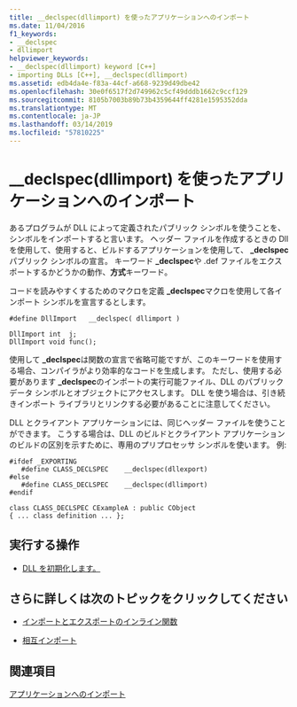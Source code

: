 ```yaml
---
title: __declspec(dllimport) を使ったアプリケーションへのインポート
ms.date: 11/04/2016
f1_keywords:
- __declspec
- dllimport
helpviewer_keywords:
- __declspec(dllimport) keyword [C++]
- importing DLLs [C++], __declspec(dllimport)
ms.assetid: edb4da4e-f83a-44cf-a668-9239d49dbe42
ms.openlocfilehash: 30e0f6517f2d749962c5cf49dddb1662c9ccf129
ms.sourcegitcommit: 8105b7003b89b73b4359644ff4281e1595352dda
ms.translationtype: MT
ms.contentlocale: ja-JP
ms.lasthandoff: 03/14/2019
ms.locfileid: "57810225"
---
```

# <a name="import-into-an-application-using-declspecdllimport"></a>__declspec(dllimport) を使ったアプリケーションへのインポート

あるプログラムが DLL によって定義されたパブリック シンボルを使うことを、シンボルをインポートすると言います。 ヘッダー ファイルを作成するときの Dll を使用して、使用すると、ビルドするアプリケーションを使用して、 **_declspec**パブリック シンボルの宣言。 キーワード **_declspec**や .def ファイルをエクスポートするかどうかの動作、**方式**キーワード。

コードを読みやすくするためのマクロを定義 **_declspec**マクロを使用して各インポート シンボルを宣言するとします。

```
#define DllImport   __declspec( dllimport )

DllImport int  j;
DllImport void func();
```

使用して **_declspec**は関数の宣言で省略可能ですが、このキーワードを使用する場合、コンパイラがより効率的なコードを生成します。 ただし、使用する必要があります **_declspec**のインポートの実行可能ファイル、DLL のパブリック データ シンボルとオブジェクトにアクセスします。 DLL を使う場合は、引き続きインポート ライブラリとリンクする必要があることに注意してください。

DLL とクライアント アプリケーションには、同じヘッダー ファイルを使うことができます。 こうする場合は、DLL のビルドとクライアント アプリケーションのビルドの区別を示すために、専用のプリプロセッサ シンボルを使います。 例:

```
#ifdef _EXPORTING
   #define CLASS_DECLSPEC    __declspec(dllexport)
#else
   #define CLASS_DECLSPEC    __declspec(dllimport)
#endif

class CLASS_DECLSPEC CExampleA : public CObject
{ ... class definition ... };
```

## <a name="what-do-you-want-to-do"></a>実行する操作

- [DLL を初期化します。](run-time-library-behavior.md#initializing-a-dll)

## <a name="what-do-you-want-to-know-more-about"></a>さらに詳しくは次のトピックをクリックしてください

- [インポートとエクスポートのインライン関数](importing-and-exporting-inline-functions.md)

- [相互インポート](mutual-imports.md)

## <a name="see-also"></a>関連項目

[アプリケーションへのインポート](importing-into-an-application.md)
